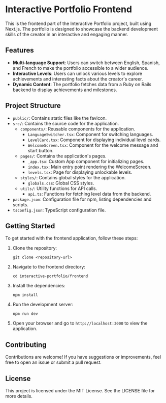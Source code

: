 # Interactive Portfolio Frontend

This is the frontend part of the Interactive Portfolio project, built using Next.js. The portfolio is designed to showcase the backend development skills of the creator in an interactive and engaging manner.

## Features

- **Multi-language Support**: Users can switch between English, Spanish, and French to make the portfolio accessible to a wider audience.
- **Interactive Levels**: Users can unlock various levels to explore achievements and interesting facts about the creator's career.
- **Dynamic Content**: The portfolio fetches data from a Ruby on Rails backend to display achievements and milestones.

## Project Structure

- `public/`: Contains static files like the favicon.
- `src/`: Contains the source code for the application.
  - `components/`: Reusable components for the application.
    - `LanguageSwitcher.tsx`: Component for switching languages.
    - `LevelCard.tsx`: Component for displaying individual level cards.
    - `WelcomeScreen.tsx`: Component for the welcome message and start button.
  - `pages/`: Contains the application's pages.
    - `_app.tsx`: Custom App component for initializing pages.
    - `index.tsx`: Main entry point rendering the WelcomeScreen.
    - `levels.tsx`: Page for displaying unlockable levels.
  - `styles/`: Contains global styles for the application.
    - `globals.css`: Global CSS styles.
  - `utils/`: Utility functions for API calls.
    - `api.ts`: Functions for fetching level data from the backend.
- `package.json`: Configuration file for npm, listing dependencies and scripts.
- `tsconfig.json`: TypeScript configuration file.

## Getting Started

To get started with the frontend application, follow these steps:

1. Clone the repository:
   ```
   git clone <repository-url>
   ```

2. Navigate to the frontend directory:
   ```
   cd interactive-portfolio/frontend
   ```

3. Install the dependencies:
   ```
   npm install
   ```

4. Run the development server:
   ```
   npm run dev
   ```

5. Open your browser and go to `http://localhost:3000` to view the application.

## Contributing

Contributions are welcome! If you have suggestions or improvements, feel free to open an issue or submit a pull request.

## License

This project is licensed under the MIT License. See the LICENSE file for more details.